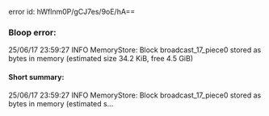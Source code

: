 error id: hWflnm0P/gCJ7es/9oE/hA==
### Bloop error:

25/06/17 23:59:27 INFO MemoryStore: Block broadcast_17_piece0 stored as bytes in memory (estimated size 34.2 KiB, free 4.5 GiB)
#### Short summary: 

25/06/17 23:59:27 INFO MemoryStore: Block broadcast_17_piece0 stored as bytes in memory (estimated s...